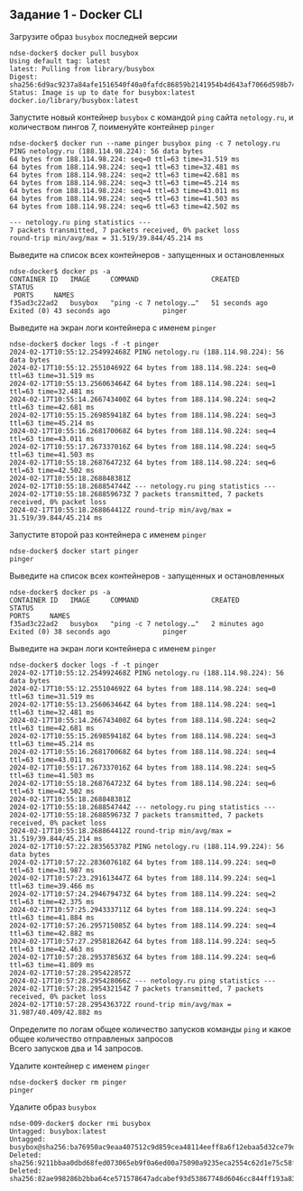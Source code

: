 ## Задание 1 - Docker CLI

Загрузите образ `busybox` последней версии  
  
```console
ndse-docker$ docker pull busybox
Using default tag: latest
latest: Pulling from library/busybox
Digest: sha256:6d9ac9237a84afe1516540f40a0fafdc86859b2141954b4d643af7066d598b74
Status: Image is up to date for busybox:latest
docker.io/library/busybox:latest
```

Запустите новый контейнер `busybox` с командой `ping` сайта `netology.ru`, и количеством пингов 7, поименуйте контейнер `pinger`  
  
```console
ndse-docker$ docker run --name pinger busybox ping -c 7 netology.ru
PING netology.ru (188.114.98.224): 56 data bytes
64 bytes from 188.114.98.224: seq=0 ttl=63 time=31.519 ms
64 bytes from 188.114.98.224: seq=1 ttl=63 time=32.481 ms
64 bytes from 188.114.98.224: seq=2 ttl=63 time=42.681 ms
64 bytes from 188.114.98.224: seq=3 ttl=63 time=45.214 ms
64 bytes from 188.114.98.224: seq=4 ttl=63 time=43.011 ms
64 bytes from 188.114.98.224: seq=5 ttl=63 time=41.503 ms
64 bytes from 188.114.98.224: seq=6 ttl=63 time=42.502 ms

--- netology.ru ping statistics ---
7 packets transmitted, 7 packets received, 0% packet loss
round-trip min/avg/max = 31.519/39.844/45.214 ms
```

Выведите на список всех контейнеров - запущенных и остановленных  
  
```console
ndse-docker$ docker ps -a
CONTAINER ID   IMAGE     COMMAND                  CREATED          STATUS                     
 PORTS     NAMES
f35ad3c22ad2   busybox   "ping -c 7 netology.…"   51 seconds ago   Exited (0) 43 seconds ago             pinger
```

Выведите на экран логи контейнера с именем `pinger`  
 
```console
ndse-docker$ docker logs -f -t pinger
2024-02-17T10:55:12.254992468Z PING netology.ru (188.114.98.224): 56 data bytes
2024-02-17T10:55:12.255104692Z 64 bytes from 188.114.98.224: seq=0 ttl=63 time=31.519 ms      
2024-02-17T10:55:13.256063464Z 64 bytes from 188.114.98.224: seq=1 ttl=63 time=32.481 ms      
2024-02-17T10:55:14.266743400Z 64 bytes from 188.114.98.224: seq=2 ttl=63 time=42.681 ms      
2024-02-17T10:55:15.269859418Z 64 bytes from 188.114.98.224: seq=3 ttl=63 time=45.214 ms      
2024-02-17T10:55:16.268170068Z 64 bytes from 188.114.98.224: seq=4 ttl=63 time=43.011 ms      
2024-02-17T10:55:17.267337016Z 64 bytes from 188.114.98.224: seq=5 ttl=63 time=41.503 ms      
2024-02-17T10:55:18.268764723Z 64 bytes from 188.114.98.224: seq=6 ttl=63 time=42.502 ms      
2024-02-17T10:55:18.268848381Z
2024-02-17T10:55:18.268854744Z --- netology.ru ping statistics ---
2024-02-17T10:55:18.268859673Z 7 packets transmitted, 7 packets received, 0% packet loss      
2024-02-17T10:55:18.268864412Z round-trip min/avg/max = 31.519/39.844/45.214 ms
```

Запустите второй раз контейнера с именем `pinger`  
  
```console
ndse-docker$ docker start pinger
pinger
```

Выведите на список всех контейнеров - запущенных и остановленных  
  
```console
ndse-docker$ docker ps -a
CONTAINER ID   IMAGE     COMMAND                  CREATED         STATUS                      
PORTS     NAMES
f35ad3c22ad2   busybox   "ping -c 7 netology.…"   2 minutes ago   Exited (0) 38 seconds ago             pinger
```

Выведите на экран логи контейнера с именем `pinger`
  
```console
ndse-docker$ docker logs -f -t pinger
2024-02-17T10:55:12.254992468Z PING netology.ru (188.114.98.224): 56 data bytes
2024-02-17T10:55:12.255104692Z 64 bytes from 188.114.98.224: seq=0 ttl=63 time=31.519 ms      
2024-02-17T10:55:13.256063464Z 64 bytes from 188.114.98.224: seq=1 ttl=63 time=32.481 ms      
2024-02-17T10:55:14.266743400Z 64 bytes from 188.114.98.224: seq=2 ttl=63 time=42.681 ms      
2024-02-17T10:55:15.269859418Z 64 bytes from 188.114.98.224: seq=3 ttl=63 time=45.214 ms      
2024-02-17T10:55:16.268170068Z 64 bytes from 188.114.98.224: seq=4 ttl=63 time=43.011 ms      
2024-02-17T10:55:17.267337016Z 64 bytes from 188.114.98.224: seq=5 ttl=63 time=41.503 ms      
2024-02-17T10:55:18.268764723Z 64 bytes from 188.114.98.224: seq=6 ttl=63 time=42.502 ms      
2024-02-17T10:55:18.268848381Z
2024-02-17T10:55:18.268854744Z --- netology.ru ping statistics ---
2024-02-17T10:55:18.268859673Z 7 packets transmitted, 7 packets received, 0% packet loss      
2024-02-17T10:55:18.268864412Z round-trip min/avg/max = 31.519/39.844/45.214 ms
2024-02-17T10:57:22.283565378Z PING netology.ru (188.114.99.224): 56 data bytes
2024-02-17T10:57:22.283607618Z 64 bytes from 188.114.99.224: seq=0 ttl=63 time=31.987 ms      
2024-02-17T10:57:23.291613447Z 64 bytes from 188.114.99.224: seq=1 ttl=63 time=39.466 ms      
2024-02-17T10:57:24.294679473Z 64 bytes from 188.114.99.224: seq=2 ttl=63 time=42.375 ms      
2024-02-17T10:57:25.294333711Z 64 bytes from 188.114.99.224: seq=3 ttl=63 time=41.884 ms      
2024-02-17T10:57:26.295715085Z 64 bytes from 188.114.99.224: seq=4 ttl=63 time=42.882 ms      
2024-02-17T10:57:27.295818264Z 64 bytes from 188.114.99.224: seq=5 ttl=63 time=42.463 ms      
2024-02-17T10:57:28.295378563Z 64 bytes from 188.114.99.224: seq=6 ttl=63 time=41.809 ms      
2024-02-17T10:57:28.295422857Z
2024-02-17T10:57:28.295428066Z --- netology.ru ping statistics ---
2024-02-17T10:57:28.295432154Z 7 packets transmitted, 7 packets received, 0% packet loss      
2024-02-17T10:57:28.295436372Z round-trip min/avg/max = 31.987/40.409/42.882 ms
```

Определите по логам общее количество запусков команды `ping` и какое общее количество отправленых запросов  
Всего запусков два и 14 запросов.

  
Удалите контейнер с именем `pinger`  
  
```console
ndse-docker$ docker rm pinger
pinger
```

Удалите образ `busybox`  
  
```console
ndse-009-docker$ docker rmi busybox
Untagged: busybox:latest
Untagged: busybox@sha256:ba76950ac9eaa407512c9d859cea48114eeff8a6f12ebaa5d32ce79d4a017dd8
Deleted: sha256:9211bbaa0dbd68fed073065eb9f0a6ed00a75090a9235eca2554c62d1e75c58f
Deleted: sha256:82ae998286b2bba64ce571578647adcabef93d53867748d6046cc844ff193a83
```